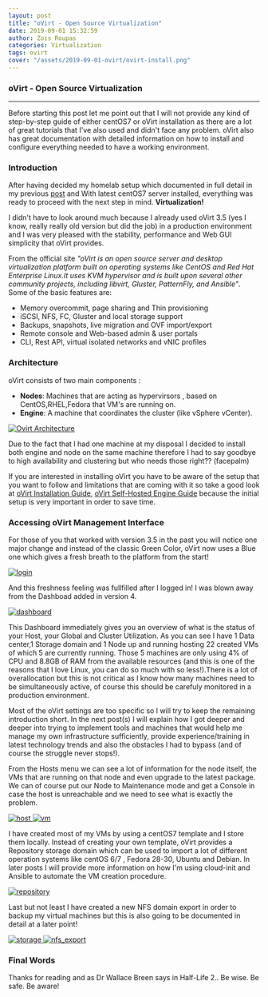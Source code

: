 ```yaml
---
layout: post
title: "oVirt - Open Source Virtualization"
date: 2019-09-01 15:32:59
author: Zois Roupas
categories: Virtualization
tags: ovirt
cover: "/assets/2019-09-01-ovirt/ovirt-install.png"
---
```


<h3>oVirt - Open Source Virtualization</h3>

<hr>

Before starting this post let me point out that I will not provide any kind of step-by-step guide of either centOS7 or oVirt installation as there are a lot of great tutorials that I've also used and didn't face any problem. oVirt also has great documentation with detailed information on how to install and configure everything needed to have a working environment.

<h3>Introduction</h3>

After having decided my homelab setup which documented in full detail in my previous [post][post] and With latest centOS7 server installed, everything was ready to proceed with the next step in mind. **Virtualization!**

I didn't have to look around much because I already used oVirt 3.5 (yes I know, really really old version but did the job) in a production environment and I was very pleased with the stability, performance and Web GUI simplicity that oVirt provides. 

From the official site *"oVirt is an open source server and desktop virtualization platform built on operating systems like CentOS and Red Hat Enterprise Linux.It uses KVM hypervisor and is built upon several other community projects, including libvirt, Gluster, PatternFly, and Ansible"*.
Some of the basic features are:

<ul>
<li>Memory overcommit, page sharing and Thin provisioning</li>
<li>iSCSI, NFS, FC, Gluster and local storage support</li>
<li>Backups, snapshots, live migration and OVF import/export</li>
<li>Remote console and Web-based admin & user portals</li>
<li>CLI, Rest API, virtual isolated networks and vNIC profiles</li>
</ul>

<h3>Architecture</h3>

oVirt consists of two main components :

* **Nodes**: Machines that are acting as hypervirsors , based on CentOS,RHEL,Fedora that VM's are running on.
* **Engine**: A machine that coordinates the cluster (like vSphere vCenter).

<a href="/assets/2019-09-01-ovirt/ovirt-architecture.png" data-lightbox="ovirt-architecture" data-title="Check out Intel Nuc 7th Gen">
  <img src="/assets/2019-09-01-ovirt/ovirt-architecture.png" title="Ovirt Architecture">
</a>

Due to the fact that I had one machine at my disposal I decided to install both engine and node on the same machine therefore I had to say goodbye to high availability and clustering but who needs those right?? (facepalm)

If you are interested in installing oVirt you have to be aware of the setup that you want to follow and limitations that are coming with it so take a good look at [oVirt Installation Guide][oVirt Installation Guide], [oVirt Self-Hosted Engine Guide][oVirt Self-Hosted Engine Guide] because the initial setup is very important in order to save time.

<h3>Accessing oVirt Management Interface</h3>

For those of you that worked with version 3.5 in the past you will notice one major change and instead of the classic Green Color, oVirt now uses a Blue one which gives a fresh breath to the platform from the start!

<a href="/assets/2019-09-01-ovirt/login.png" data-lightbox="login" data-title="Check out the Login Page">
  <img src="/assets/2019-09-01-ovirt/login.png" title="login">
</a>

And this freshness feeling was fullfilled after I logged in! I was blown away from the Dashboad added in version 4. 

<a href="/assets/2019-09-01-ovirt/dashboard.png" data-lightbox="dashboard" data-title="Check out the Dashboard">
  <img src="/assets/2019-09-01-ovirt/dashboard.png" title="dashboard">
</a>

This Dashboard immediately gives you an overview of what is the status of your Host, your Global and Cluster Utilization. As you can see I have 1 Data center,1 Storage domain and 1 Node up and running hosting 22 created VMs of which 5 are currently running. Those 5 machines are only using 4% of CPU and 8.8GB of RAM from the available resources (and this is one of the reasons that I love Linux, you can do so much with so less!).There is a lot of overallocation but this is not critical as I know how many machines need to be simultaneously active, of course this should be carefuly monitored in a production environment.

Most of the oVirt settings are too specific so I will try to keep the remaining introduction short. In the next post(s) I will explain how I got deeper and deeper into trying to implement tools and machines that would help me manage my own infrastructure sufficiently, provide experience/training in latest technology trends and also the obstacles I had to bypass (and of course the struggle never stops!).

From the Hosts menu we can see a lot of information for the node itself, the VMs that are running on that node and even upgrade to the latest package. We can of course put our Node to Maintenance mode and get a Console in case the host is unreachable and we need to see what is exactly the problem.

<a href="/assets/2019-09-01-ovirt/host.png" data-lightbox="host" data-title="Check out host">
  <img src="/assets/2019-09-01-ovirt/host.png" title="host">
</a>

<a href="/assets/2019-09-01-ovirt/vm.png" data-lightbox="vm" data-title="Check out VM list">
  <img src="/assets/2019-09-01-ovirt/vm.png" title="vm">
</a>

I have created most of my VMs by using a centOS7 template and I store them locally. Instead of creating your own template, oVirt provides a Repository storage domain which can be used to import a lot of different operation systems like centOS 6/7 , Fedora 28-30, Ubuntu and Debian. In later posts I will provide more information on how I'm using cloud-init and Ansible to automate the VM creation procedure.

<a href="/assets/2019-09-01-ovirt/repository.png" data-lightbox="repository" data-title="Check out repository">
  <img src="/assets/2019-09-01-ovirt/repository.png" title="repository">
</a>

Last but not least I have created a new NFS domain export in order to backup my virtual machines but this is also going to be documented in detail at a later point!

<a href="/assets/2019-09-01-ovirt/storage.png" data-lightbox="storage" data-title="Check out storage">
  <img src="/assets/2019-09-01-ovirt/storage.png" title="storage">
</a>

<a href="/assets/2019-09-01-ovirt/nfs_export.png" data-lightbox="nfs_export" data-title="Check out nfs export">
  <img src="/assets/2019-09-01-ovirt/nfs_export.png" title="nfs_export">
</a>

<h3>Final Words</h3>
Thanks for reading and as Dr Wallace Breen says in Half-Life 2.. Be wise. Be safe. Be aware!

[post]: https://zroupas.github.io/general/2019/08/25/home-lab.html
[oVirt Installation Guide]: https://www.ovirt.org/documentation/install-guide/
[oVirt Self-Hosted Engine Guide]: https://www.ovirt.org/documentation/self-hosted/Self-Hosted_Engine_Guide.html
